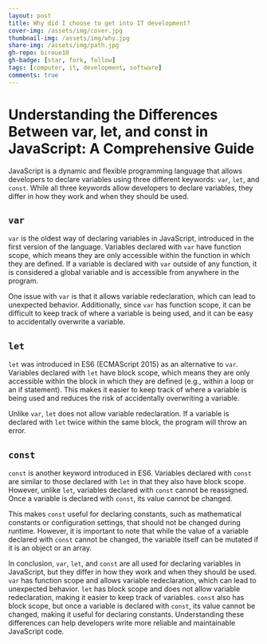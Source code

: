 ```yaml
---
layout: post
title: Why did I choose to get into IT development?
cover-img: /assets/img/cover.jpg
thumbnail-img: /assets/img/why.jpg
share-img: /assets/img/path.jpg
gh-repo: biroue10
gh-badge: [star, fork, follow]
tags: [computer, it, development, software]
comments: true
---
```

# Understanding the Differences Between var, let, and const in JavaScript: A Comprehensive Guide

JavaScript is a dynamic and flexible programming language that allows developers to declare variables using three different keywords: `var`, `let`, and `const`. While all three keywords allow developers to declare variables, they differ in how they work and when they should be used.

## `var`

`var` is the oldest way of declaring variables in JavaScript, introduced in the first version of the language. Variables declared with `var` have function scope, which means they are only accessible within the function in which they are defined. If a variable is declared with `var` outside of any function, it is considered a global variable and is accessible from anywhere in the program.

One issue with `var` is that it allows variable redeclaration, which can lead to unexpected behavior. Additionally, since `var` has function scope, it can be difficult to keep track of where a variable is being used, and it can be easy to accidentally overwrite a variable.

## `let`

`let` was introduced in ES6 (ECMAScript 2015) as an alternative to `var`. Variables declared with `let` have block scope, which means they are only accessible within the block in which they are defined (e.g., within a loop or an if statement). This makes it easier to keep track of where a variable is being used and reduces the risk of accidentally overwriting a variable.

Unlike `var`, `let` does not allow variable redeclaration. If a variable is declared with `let` twice within the same block, the program will throw an error.

## `const`

`const` is another keyword introduced in ES6. Variables declared with `const` are similar to those declared with `let` in that they also have block scope. However, unlike `let`, variables declared with `const` cannot be reassigned. Once a variable is declared with `const`, its value cannot be changed.

This makes `const` useful for declaring constants, such as mathematical constants or configuration settings, that should not be changed during runtime. However, it is important to note that while the value of a variable declared with `const` cannot be changed, the variable itself can be mutated if it is an object or an array.

In conclusion, `var`, `let`, and `const` are all used for declaring variables in JavaScript, but they differ in how they work and when they should be used. `var` has function scope and allows variable redeclaration, which can lead to unexpected behavior. `let` has block scope and does not allow variable redeclaration, making it easier to keep track of variables. `const` also has block scope, but once a variable is declared with `const`, its value cannot be changed, making it useful for declaring constants. Understanding these differences can help developers write more reliable and maintainable JavaScript code.
